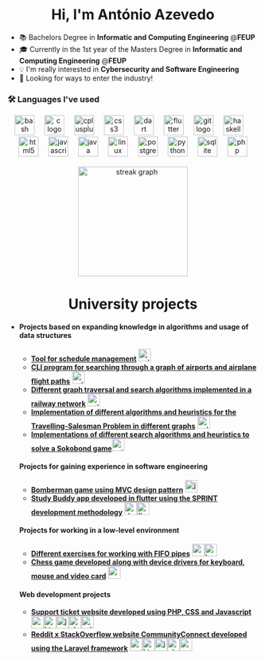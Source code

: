 <!--
**xubby/xubby** is a ✨ _special_ ✨ repository because its `README.md` (this file) appears on your GitHub profile.

Here are some ideas to get you started:

- 🔭 I’m currently working on ...
- 🌱 I’m currently learning ...
- 👯 I’m looking to collaborate on ...
- 🤔 I’m looking for help with ...
- 💬 Ask me about ...
- 📫 How to reach me: ...
- 😄 Pronouns: ...
- ⚡ Fun fact: ...
-->
<h1 align="center">Hi, I'm António Azevedo</h1>
<!-- <h3 align="center">An aspiring security engineer</h3> -->

- 📚 Bachelors Degree in **Informatic and Computing Engineering** @**FEUP**
- 🎓 Currently in the 1st year of the Masters Degree in **Informatic and Computing Engineering** @**FEUP**
- 💡 I'm really interested in **Cybersecurity and Software Engineering**
- 🚀 Looking for ways to enter the industry!

<h3 align="left">🛠 Languages I've used</h3>
<div align="center">
  <img src="https://cdn.jsdelivr.net/gh/devicons/devicon/icons/bash/bash-original.svg" height="40" alt="bash logo"  />
  <img width="12" />
  <img src="https://cdn.jsdelivr.net/gh/devicons/devicon/icons/c/c-original.svg" height="40" alt="c logo"  />
  <img width="12" />
  <img src="https://cdn.jsdelivr.net/gh/devicons/devicon/icons/cplusplus/cplusplus-original.svg" height="40" alt="cplusplus logo"  />
  <img width="12" />
  <img src="https://cdn.jsdelivr.net/gh/devicons/devicon/icons/css3/css3-original.svg" height="40" alt="css3 logo"  />
  <img width="12" />
  <img src="https://cdn.jsdelivr.net/gh/devicons/devicon/icons/dart/dart-original.svg" height="40" alt="dart logo"  />
  <img width="12" />
  <img src="https://cdn.jsdelivr.net/gh/devicons/devicon/icons/flutter/flutter-original.svg" height="40" alt="flutter logo"  />
  <img width="12" />
  <img src="https://cdn.jsdelivr.net/gh/devicons/devicon/icons/git/git-original.svg" height="40" alt="git logo"  />
  <img width="12" />
  <img src="https://cdn.jsdelivr.net/gh/devicons/devicon/icons/haskell/haskell-original.svg" height="40" alt="haskell logo"  />
  <img width="12" />
  <img src="https://cdn.jsdelivr.net/gh/devicons/devicon/icons/html5/html5-original.svg" height="40" alt="html5 logo"  />
  <img width="12" />
  <img src="https://cdn.jsdelivr.net/gh/devicons/devicon/icons/javascript/javascript-original.svg" height="40" alt="javascript logo"  />
  <img width="12" />
  <img src="https://cdn.jsdelivr.net/gh/devicons/devicon/icons/java/java-original.svg" height="40" alt="java logo"  />
  <img width="12" />
  <img src="https://cdn.jsdelivr.net/gh/devicons/devicon/icons/linux/linux-original.svg" height="40" alt="linux logo"  />
  <img width="12" />
  <img src="https://cdn.jsdelivr.net/gh/devicons/devicon/icons/postgresql/postgresql-original.svg" height="40" alt="postgresql logo"  />
  <img width="12" />
  <img src="https://cdn.jsdelivr.net/gh/devicons/devicon/icons/python/python-original.svg" height="40" alt="python logo"  />
  <img width="12" />
  <img src="https://cdn.jsdelivr.net/gh/devicons/devicon/icons/sqlite/sqlite-original.svg" height="40" alt="sqlite logo"  />
  <img width="12" />
  <img src="https://cdn.jsdelivr.net/gh/devicons/devicon/icons/php/php-original.svg" height="40" alt="php logo"  />
</div>

<br>

<div align="center">
  <img src="https://streak-stats.demolab.com?user=antoniooazevedo&locale=en&mode=daily&theme=dark&hide_border=false&border_radius=5&order=3" height="220" alt="streak graph"  />
</div>

<h1 align="center">University projects</h1>
<ul>
  <li>
    <h4>Projects based on expanding knowledge in algorithms and usage of data structures</h4>
    <ul>
      <li><a href="https://github.com/antoniooazevedo/aed-project1"><b>Tool for schedule management</b></a> <img src="https://cdn.jsdelivr.net/gh/devicons/devicon/icons/cplusplus/cplusplus-original.svg" height="25" alt="cplusplus logo"  /></li>
      <li><a href="https://github.com/antoniooazevedo/aed-project2"><b>CLI program for searching through a graph of airports and airplane flight paths</b></a> <img src="https://cdn.jsdelivr.net/gh/devicons/devicon/icons/cplusplus/cplusplus-original.svg" height="25" alt="cplusplus logo"  /></li>
      <li><a href="https://github.com/antoniooazevedo/project-railway"><b>Different graph traversal and search algorithms implemented in a railway network</b></a> <img src="https://cdn.jsdelivr.net/gh/devicons/devicon/icons/cplusplus/cplusplus-original.svg" height="25" alt="cplusplus logo"  /></li>
      <li><a href="https://github.com/antoniooazevedo/project-tsp"><b>Implementation of different algorithms and heuristics for the Travelling-Salesman Problem in different graphs</b></a> <img src="https://cdn.jsdelivr.net/gh/devicons/devicon/icons/cplusplus/cplusplus-original.svg" height="25" alt="cplusplus logo"  /></li>
      <li><a href="https://github.com/antoniooazevedo/IA-project"><b>Implementations of different search algorithms and heuristics to solve a Sokobond game</b></a><img src="https://cdn.jsdelivr.net/gh/devicons/devicon/icons/python/python-original.svg" height="25" alt="python logo"  />
    </ul>
    <h4>Projects for gaining experience in software engineering</h4>
    <ul>
      <li><a href="https://github.com/antoniooazevedo/Projeto-LDTS-2022"><b>Bomberman game using MVC design pattern</b></a> <img src="https://cdn.jsdelivr.net/gh/devicons/devicon/icons/java/java-original.svg" height="25" alt="java logo"  /></li>
      <li><a href="https://github.com/antoniooazevedo/ESOF-project"><b>Study Buddy app developed in flutter using the SPRINT development methodology</b></a> <img src="https://cdn.jsdelivr.net/gh/devicons/devicon/icons/dart/dart-original.svg" height="25" alt="dart logo"  /><img src="https://cdn.jsdelivr.net/gh/devicons/devicon/icons/flutter/flutter-original.svg" height="25" alt="flutter logo"  /></li>
    </ul>
    <h4>Projects for working in a low-level environment</h4>
    <ul>
      <li><a href="https://github.com/antoniooazevedo/SO-project"><b>Different exercises for working with FIFO pipes</b></a> <img src="https://cdn.jsdelivr.net/gh/devicons/devicon/icons/c/c-original.svg" height="25" alt="c logo"  /><img src="https://cdn.jsdelivr.net/gh/devicons/devicon/icons/bash/bash-original.svg" height="25" alt="bash logo"  /></li>
      <li><a href="https://github.com/antoniooazevedo/LCOM-project"><b>Chess game developed along with device drivers for keyboard, mouse and video card</b></a> <img src="https://cdn.jsdelivr.net/gh/devicons/devicon/icons/c/c-original.svg" height="25" alt="c logo"  /></li>
    </ul>
    <h4>Web development projects</h4>
    <ul>
      <li><a href="https://github.com/antoniooazevedo/LTW-project"><b>Support ticket website developed using PHP, CSS and Javascript</b></a> <img src="https://cdn.jsdelivr.net/gh/devicons/devicon/icons/css3/css3-original.svg" height="25" alt="css3 logo"  /><img src="https://cdn.jsdelivr.net/gh/devicons/devicon/icons/html5/html5-original.svg" height="25" alt="html5 logo"  /><img src="https://cdn.jsdelivr.net/gh/devicons/devicon/icons/javascript/javascript-original.svg" height="25" alt="javascript logo"  /><img src="https://cdn.jsdelivr.net/gh/devicons/devicon/icons/php/php-original.svg" height="25" alt="php logo"  /><img src="https://cdn.jsdelivr.net/gh/devicons/devicon/icons/sqlite/sqlite-original.svg" height="25" alt="sqlite logo"  /></li>
      <li><a href="https://github.com/antoniooazevedo/Community-Connect"><b>Reddit x StackOverflow website CommunityConnect developed using the Laravel framework</b></a> <img src="https://cdn.jsdelivr.net/gh/devicons/devicon/icons/css3/css3-original.svg" height="25" alt="css3 logo"  /><img src="https://cdn.jsdelivr.net/gh/devicons/devicon/icons/html5/html5-original.svg" height="25" alt="html5 logo"  /><img src="https://cdn.jsdelivr.net/gh/devicons/devicon/icons/javascript/javascript-original.svg" height="25" alt="javascript logo"  /><img src="https://cdn.jsdelivr.net/gh/devicons/devicon/icons/php/php-original.svg" height="25" alt="php logo"  /><img src="https://cdn.jsdelivr.net/gh/devicons/devicon/icons/postgresql/postgresql-original.svg" height="25" alt="postgresql logo"  /></li>
    </ul>
  </li>
</ul>
